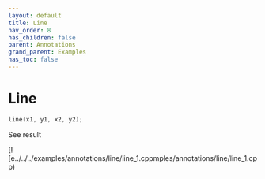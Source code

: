```yaml
---
layout: default
title: Line
nav_order: 8
has_children: false
parent: Annotations
grand_parent: Examples
has_toc: false
---
```

# Line

```cpp
line(x1, y1, x2, y2);
```


See result

[![e../../../examples/annotations/line/line_1.cppmples/annotations/line/line_1.cpp)






